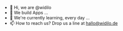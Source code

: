 - 👋 Hi, we are @widilo
- 👀 We build Apps ...
- 🌱 We're currently learning, every day ...
- 📫 How to reach us? Drop us a line at hallo@widilo.de

<!---
widilo/widilo is a ✨ special ✨ repository because its `README.md` (this file) appears on your GitHub profile.
You can click the Preview link to take a look at your changes.
--->
